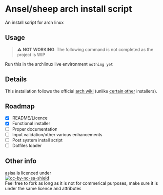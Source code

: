 # Ansel/sheep arch install script
An install script for arch linux

## Usage
> :warning: **NOT WORKING**: The following command is not completed as the project is WIP

Run this in the archlinux live environment
`nothing yet`

## Details
This installation follows the official [arch wiki](https://wiki.archlinux.org) (unlike [certain other](https://github.com/archlinux/archinstall) installers).

## Roadmap
- [x] README/Licence
- [x] Functional installer
- [ ] Proper documentation
- [ ] Input validation/other various enhancements
- [ ] Post system install script
- [ ] Dotfiles loader

## Other info
asisa is licenced under \
[![cc-by-nc-sa-shield](https://img.shields.io/badge/License-CC%20BY--NC--SA%204.0-lightgrey.svg)](LICENCE) \
Feel free to fork as long as it is not for commerical purposes, make sure it is under the same licence and attributes